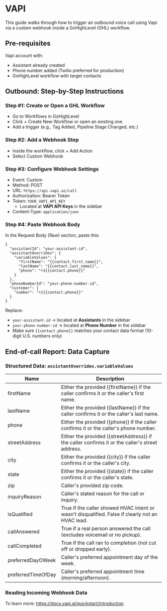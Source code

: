 # VAPI

This guide walks through how to trigger an outbound voice call using Vapi via a custom webhook inside a GoHighLevel (GHL) workflow.

## Pre-requisites

Vapi account with:

- Assistant already created
- Phone number added (Twilio preferred for production)
- GoHighLevel workflow with target contacts

## Outbound: Step-by-Step Instructions

### Step #1: Create or Open a GHL Workflow

- Go to Workflows in GoHighLevel
- Click + Create New Workflow or open an existing one
- Add a trigger (e.g., Tag Added, Pipeline Stage Changed, etc.)

### Step #2: Add a Webhook Step

- Inside the workflow, click + Add Action
- Select Custom Webhook

### Step #3: Configure Webhook Settings

- Event: Custom
- Method: POST
- URL: `https://api.vapi.ai/call`
- Authorization: Bearer Token
- Token: `YOUR_VAPI_API_KEY`
  - Located at **VAPI API Keys** in the sidebar
- Content-Type: `application/json`

### Step #4: Paste Webhook Body

In the Request Body (Raw) section, paste this:

```
{
  "assistantId": "your-assistant-id",
  "assistantOverrides": {
    "variableValues": {
      "firstName": "{{contact.first_name}}",
      "lastName": "{{contact.last_name}}",
      "phone": "+1{{contact.phone}}"
    }
  },
  "phoneNumberId": "your-phone-number-id",
  "customer": {
    "number": "+1{{contact.phone}}"
  }
}
```

Replace:

- `your-assistant-id` → located at **Assistants** in the sidebar
- `your-phone-number-id` → located at **Phone Number** in the sidebar
- Make sure `{{contact.phone}}` matches your contact data format (10-digit U.S. numbers only)

## End-of-call Report: Data Capture

### Structured Data: `assistantOverrides.variableValues`

| Name               | Description                                                                                      |
| ------------------ | ------------------------------------------------------------------------------------------------ |
| firstName          | Either the provided {{firstName}} if the caller confirms it or the caller's first name.          |
| lastName           | Either the provided {{lastName}} if the caller confirms it or the caller's last name.            |
| phone              | Either the provided {{phone}} if the caller confirms it or the caller's phone number.            |
| streetAddress      | Either the provided {{streetAddress}} if the caller confirms it or the caller's street address.  |
| city               | Either the provided {{city}} if the caller confirms it or the caller's city.                     |
| state              | Either the provided {{state}} if the caller confirms it or the caller's state.                   |
| zip                | Caller's provided zip code.                                                                      |
| inquiryReason      | Caller's stated reason for the call or inquiry.                                                  |
| isQualified        | True if the caller showed HVAC intent or wasn’t disqualified. False if clearly not an HVAC lead. |
| callAnswered       | True if a real person answered the call (excludes voicemail or no pickup).                       |
| callCompleted      | True if the call ran to completion (not cut off or dropped early).                               |
| preferredDayOWeek  | Caller's preferred appointment day of the week.                                                  |
| preferredTimeOfDay | Caller's preferred appointment time (morning/afternoon).                                         |

### Reading Incoming Webhook Data

To learn more: https://docs.vapi.ai/quickstart/introduction
